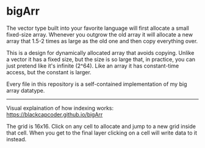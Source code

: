 # bigArr

The vector type built into your favorite language will first allocate a small fixed-size array.
Whenever you outgrow the old array it will allocate a new array that 1.5-2 times as large as the old one and then copy everything over.

This is a design for dynamically allocated array that avoids copying.
Unlike a vector it has a fixed size, but the size is so large that, in practice, you can just pretend like it's infinite (2^64).
Like an array it has constant-time access, but the constant is larger.

Every file in this repository is a self-contained implementation of my big array datatype.

----

Visual explaination of how indexing works: https://blackcapcoder.github.io/bigArr

The grid is 16x16. Click on any cell to allocate and jump to a new grid inside that cell.
When you get to the final layer clicking on a cell will write data to it instead.

